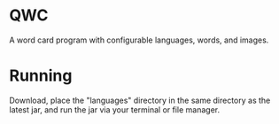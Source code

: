 # QWC
A word card program with configurable languages, words, and images.

# Running
Download, place the "languages" directory in the same directory as the latest jar, and run the jar via your terminal or file manager.
